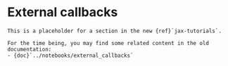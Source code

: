 # External callbacks

```{note}
This is a placeholder for a section in the new {ref}`jax-tutorials`.

For the time being, you may find some related content in the old documentation:
- {doc}`../notebooks/external_callbacks`
```
